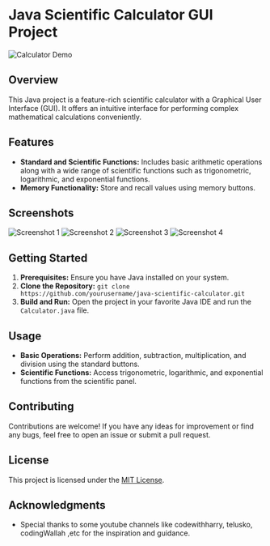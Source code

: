 # Java Scientific Calculator GUI Project

![Calculator Demo](images/demo.png)

## Overview
This Java project is a feature-rich scientific calculator with a Graphical User Interface (GUI). It offers an intuitive interface for performing complex mathematical calculations conveniently.

## Features
- **Standard and Scientific Functions:** Includes basic arithmetic operations along with a wide range of scientific functions such as trigonometric, logarithmic, and exponential functions.
- **Memory Functionality:** Store and recall values using memory buttons.

## Screenshots
![Screenshot 1](images/off.png)
![Screenshot 2](images/demo.png)
![Screenshot 3](images/1.png)
![Screenshot 4](images/2.png)

## Getting Started
1. **Prerequisites:** Ensure you have Java installed on your system.
2. **Clone the Repository:** `git clone https://github.com/yourusername/java-scientific-calculator.git`
3. **Build and Run:** Open the project in your favorite Java IDE and run the `Calculator.java` file.

## Usage
- **Basic Operations:** Perform addition, subtraction, multiplication, and division using the standard buttons.
- **Scientific Functions:** Access trigonometric, logarithmic, and exponential functions from the scientific panel.

## Contributing
Contributions are welcome! If you have any ideas for improvement or find any bugs, feel free to open an issue or submit a pull request.

## License
This project is licensed under the [MIT License](LICENSE).

## Acknowledgments
- Special thanks to some youtube channels like codewithharry, telusko, codingWallah ,etc for the inspiration and guidance.
